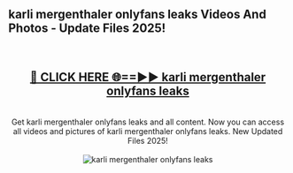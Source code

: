 <h2>karli mergenthaler onlyfans leaks Videos And Photos - Update Files 2025!</h2>
<br>
<div align="center">
<h2><a href="https://linkcuts.com/hfmhzwbr" rel="nofollow">🔴 CLICK HERE 🌐==►► karli mergenthaler onlyfans leaks</a></h2>
<br>
Get karli mergenthaler onlyfans leaks and all content. Now you can access all videos and pictures of karli mergenthaler onlyfans leaks. New Updated Files 2025!
<br>
<br>
<a href="https://linkcuts.com/hfmhzwbr" rel="nofollow" data-target="animated-image.originalLink"><img src="https://i.ibb.co.com/WyWwxjT/player-gif2.gif" alt="karli mergenthaler onlyfans leaks" style="max-width: 100%; display: inline-block;" data-target="animated-image.originalImage"></a>
</div>
<br>